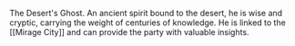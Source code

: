 The Desert's Ghost.
An ancient spirit bound to the desert, he is wise and cryptic, carrying the weight of centuries of knowledge. He is linked to the [[Mirage City]] and can provide the party with valuable insights.
